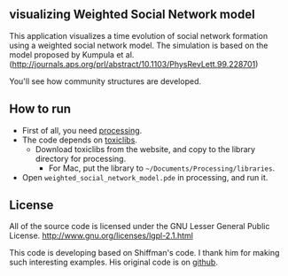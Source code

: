 ## visualizing Weighted Social Network model

This application visualizes a time evolution of social network formation using a weighted social network model.
The simulation is based on the model proposed by Kumpula et al. (http://journals.aps.org/prl/abstract/10.1103/PhysRevLett.99.228701)

You'll see how community structures are developed.

## How to run

- First of all, you need [processing](http://processing.org/).
- The code depends on [toxiclibs](http://toxiclibs.org/).
  - Download toxiclibs from the website, and copy to the library directory for processing.
    - For Mac, put the library to `~/Documents/Processing/libraries`.
- Open `weighted_social_network_model.pde` in processing, and run it.

## License

All of the source code is licensed under the GNU Lesser General Public License.
http://www.gnu.org/licenses/lgpl-2.1.html

This code is developing based on Shiffman's code. I thank him for making such interesting examples.
His original code is on [github](https://github.com/shiffman/The-Nature-of-Code-Examples).

